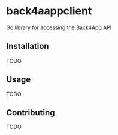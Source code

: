 # back4aappclient

Go library for accessing the [Back4App API](https://www.back4app.com/)

## Installation

TODO

## Usage

TODO

## Contributing

TODO
